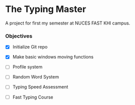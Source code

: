# The Typing Master
A project for first my semester at NUCES FAST KHI campus.
### Objectives
 - [x] Initialize Git repo
 - [x] Make basic windows moving functions
 - [ ] Profile system
 - [ ] Random Word System
 - [ ] Typing Speed Assessment
 - [ ] Fast Typing Course

